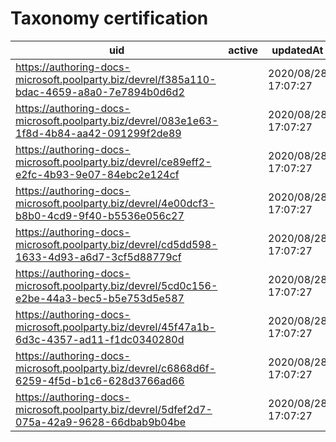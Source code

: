 # Taxonomy certification

|uid                                                                                       |active|updatedAt          |createdAt          |updatedBy                                               |slug        |label       |
|------------------------------------------------------------------------------------------|------|-------------------|-------------------|--------------------------------------------------------|------------|------------|
|https://authoring-docs-microsoft.poolparty.biz/devrel/f385a110-bdac-4659-a8a0-7e7894b0d6d2|      |2020/08/28 17:07:27|2020/08/28 17:07:27|https://microsoft-devrel.poolparty.biz/user/dana.bublitz|mce         |MCE         |
|https://authoring-docs-microsoft.poolparty.biz/devrel/083e1e63-1f8d-4b84-aa42-091299f2de89|      |2020/08/28 17:07:27|2020/08/28 17:07:27|https://microsoft-devrel.poolparty.biz/user/dana.bublitz|mcsd        |MCSD        |
|https://authoring-docs-microsoft.poolparty.biz/devrel/ce89eff2-e2fc-4b93-9e07-84ebc2e124cf|      |2020/08/28 17:07:27|2020/08/28 17:07:27|https://microsoft-devrel.poolparty.biz/user/dana.bublitz|fundamentals|Fundamentals|
|https://authoring-docs-microsoft.poolparty.biz/devrel/4e00dcf3-b8b0-4cd9-9f40-b5536e056c27|      |2020/08/28 17:07:27|2020/08/28 17:07:27|https://microsoft-devrel.poolparty.biz/user/dana.bublitz|specialty   |Specialty   |
|https://authoring-docs-microsoft.poolparty.biz/devrel/cd5dd598-1633-4d93-a6d7-3cf5d88779cf|      |2020/08/28 17:07:27|2020/08/28 17:07:27|https://microsoft-devrel.poolparty.biz/user/dana.bublitz|mta         |MTA         |
|https://authoring-docs-microsoft.poolparty.biz/devrel/5cd0c156-e2be-44a3-bec5-b5e753d5e587|      |2020/08/28 17:07:27|2020/08/28 17:07:27|https://microsoft-devrel.poolparty.biz/user/dana.bublitz|role-based  |Role-based  |
|https://authoring-docs-microsoft.poolparty.biz/devrel/45f47a1b-6d3c-4357-ad11-f1dc0340280d|      |2020/08/28 17:07:27|2020/08/28 17:07:27|https://microsoft-devrel.poolparty.biz/user/dana.bublitz|mcse        |MCSE        |
|https://authoring-docs-microsoft.poolparty.biz/devrel/c6868d6f-6259-4f5d-b1c6-628d3766ad66|      |2020/08/28 17:07:27|2020/08/28 17:07:27|https://microsoft-devrel.poolparty.biz/user/dana.bublitz|mos         |MOS         |
|https://authoring-docs-microsoft.poolparty.biz/devrel/5dfef2d7-075a-42a9-9628-66dbab9b04be|      |2020/08/28 17:07:27|2020/08/28 17:07:27|https://microsoft-devrel.poolparty.biz/user/dana.bublitz|mcsa        |MCSA        |

